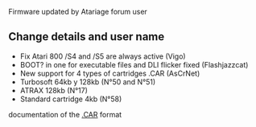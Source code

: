 Firmware updated by Atariage forum user

## Change details and user name

 - Fix Atari 800 /S4 and /S5 are always active (Vigo)
 - BOOT? in one for executable files and DLI flicker fixed (Flashjazzcat)
 - New support for 4 types of cartridges .CAR (AsCrNet)
- Turbosoft 64kb y 128kb (N°50 and N°51)
- ATRAX 128kb (N°17)
- Standard cartridge 4kb (N°58)

documentation of the [.CAR](https://github.com/atari800/atari800/blob/master/DOC/cart.txt) format
